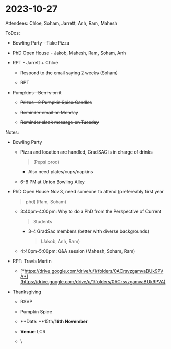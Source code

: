 # 2023-10-27

Attendees: Chloe, Soham, Jarrett, Anh, Ram, Mahesh

ToDos:

-   ~~Bowling Party - Take Pizza~~

-   PhD Open House - Jakob, Mahesh, Ram, Soham, Anh

-   RPT - Jarrett + Chloe

    -   ~~Respond to the email saying 2 weeks (Soham)~~

    -   RPT

-   ~~Pumpkins - Ben is on it~~

    -   ~~Prizes - 2 Pumpkin Spice Candles~~

    -   ~~Reminder email on Monday~~

    -   ~~Reminder slack message on Tuesday~~

Notes:

-   Bowling Party

    -   Pizza and location are handled, GradSAC is in charge of drinks
        > (Pepsi prod)

        -   Also need plates/cups/napkins

    -   6-8 PM at Union Bowling Alley

-   PhD Open House Nov 3, need someone to attend (prefereably first year
    > phd) (Ram, Soham)

    -   3:40pm-4:00pm: Why to do a PhD from the Perspective of Current
        > Students

        -   3-4 GradSac members (better with diverse backgrounds)
            > (Jakob, Anh, Ram)

    -   4:40pm-5:00pm: Q&A session (Mahesh, Soham, Ram)

-   RPT: Travis Martin

    -   [*https://drive.google.com/drive/u/1/folders/0ACrsvzgamvaBUk9PVA*](https://drive.google.com/drive/u/1/folders/0ACrsvzgamvaBUk9PVA)

-   Thanksgiving

    -   RSVP

    -   Pumpkin Spice

    -   **Date: **15th/**16th November**

    -   **Venue**: LCR

    -   \

